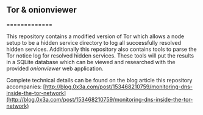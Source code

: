 ## Tor & onionviewer ##
=============

This repository contains a modified version of Tor which allows a node setup to be a hidden service directory to log all successfully resolved hidden services.
Additionally this repository also contains tools to parse the Tor notice log for resolved hidden services. These tools will put the results in a SQLite database which can be viewed and researched with the provided *onionviewer* web application.

Complete technical details can be found on the blog article this repository accompanies: [http://blog.0x3a.com/post/153468210759/monitoring-dns-inside-the-tor-network](http://blog.0x3a.com/post/153468210759/monitoring-dns-inside-the-tor-network)